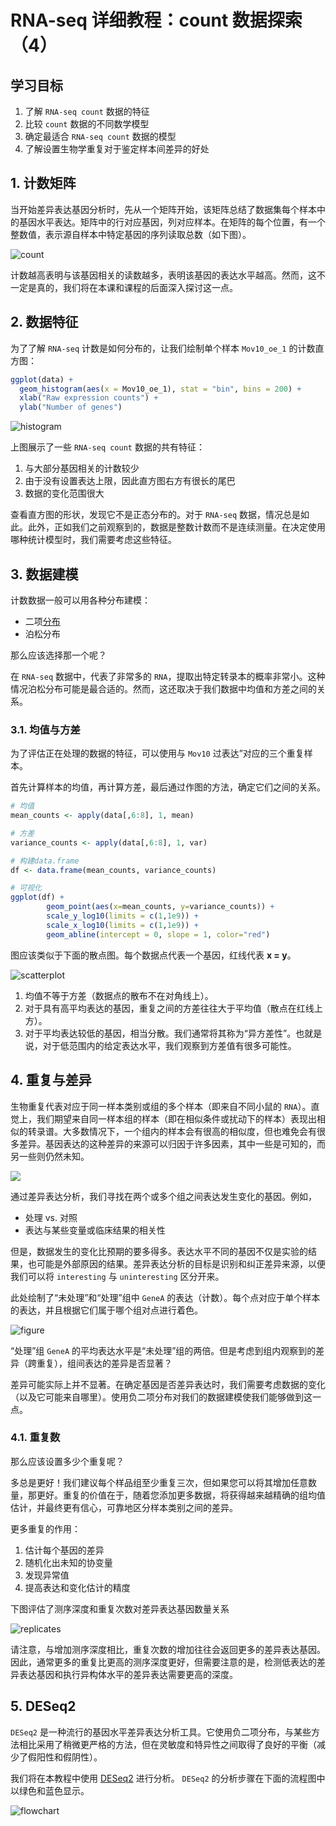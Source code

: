 # RNA-seq 详细教程：count 数据探索（4）



## 学习目标

1. 了解 `RNA-seq count` 数据的特征
2. 比较 `count` 数据的不同数学模型
3. 确定最适合 `RNA-seq count` 数据的模型
4. 了解设置生物学重复对于鉴定样本间差异的好处



## 1. 计数矩阵

当开始差异表达基因分析时，先从一个矩阵开始，该矩阵总结了数据集每个样本中的基因水平表达。矩阵中的行对应基因，列对应样本。在矩阵的每个位置，有一个整数值，表示源自样本中特定基因的序列读取总数（如下图）。

![count](https://swindler-typora.oss-cn-chengdu.aliyuncs.com/typora_imgs/image-20221127201450105.png)



计数越高表明与该基因相关的读数越多，表明该基因的表达水平越高。然而，这不一定是真的，我们将在本课和课程的后面深入探讨这一点。



## 2. 数据特征

为了了解 `RNA-seq` 计数是如何分布的，让我们绘制单个样本 `Mov10_oe_1` 的计数直方图：

```R
ggplot(data) +
  geom_histogram(aes(x = Mov10_oe_1), stat = "bin", bins = 200) +
  xlab("Raw expression counts") +
  ylab("Number of genes")
```

![histogram](https://swindler-typora.oss-cn-chengdu.aliyuncs.com/typora_imgs/image-20221127201651141.png)



上图展示了一些 `RNA-seq count` 数据的共有特征：

1. 与大部分基因相关的计数较少
2. 由于没有设置表达上限，因此直方图右方有很长的尾巴
3. 数据的变化范围很大

查看直方图的形状，发现它不是正态分布的。对于 `RNA-seq` 数据，情况总是如此。此外，正如我们之前观察到的，数据是整数计数而不是连续测量。在决定使用哪种统计模型时，我们需要考虑这些特征。



## 3. 数据建模

计数数据一般可以用各种分布建模：

- 二项[分布](https://www.youtube.com/watch?v=fxtB8c3u6l8 "EdX")
- 泊松分布

那么应该选择那一个呢？

在 `RNA-seq` 数据中，代表了非常多的 `RNA`，提取出特定转录本的概率非常小。这种情况泊松分布可能是最合适的。然而，这还取决于我们数据中均值和方差之间的关系。



### 3.1. 均值与方差

为了评估正在处理的数据的特征，可以使用与 `Mov10` 过表达”对应的三个重复样本。

首先计算样本的均值，再计算方差，最后通过作图的方法，确定它们之间的关系。

```R
# 均值
mean_counts <- apply(data[,6:8], 1, mean)       

# 方差
variance_counts <- apply(data[,6:8], 1, var)

# 构建data.frame
df <- data.frame(mean_counts, variance_counts)

# 可视化
ggplot(df) +
        geom_point(aes(x=mean_counts, y=variance_counts)) + 
        scale_y_log10(limits = c(1,1e9)) +
        scale_x_log10(limits = c(1,1e9)) +
        geom_abline(intercept = 0, slope = 1, color="red")
```

图应该类似于下面的散点图。每个数据点代表一个基因，红线代表 **x = y**。

![scatterplot](https://swindler-typora.oss-cn-chengdu.aliyuncs.com/typora_imgs/image-20221127204547102.png)

1. 均值不等于方差（数据点的散布不在对角线上）。
2. 对于具有高平均表达的基因，重复之间的方差往往大于平均值（散点在红线上方）。
3. 对于平均表达较低的基因，相当分散。我们通常将其称为“异方差性”。也就是说，对于低范围内的给定表达水平，我们观察到方差值有很多可能性。



## 4. 重复与差异

生物重复代表对应于同一样本类别或组的多个样本（即来自不同小鼠的 `RNA`）。直觉上，我们期望来自同一样本组的样本（即在相似条件或扰动下的样本）表现出相似的转录谱。大多数情况下，一个组内的样本会有很高的相似度，但也难免会有很多差异。基因表达的这种差异的来源可以归因于许多因素，其中一些是可知的，而另一些则仍然未知。

![](https://swindler-typora.oss-cn-chengdu.aliyuncs.com/typora_imgs/image-20221127205749967.png)



通过差异表达分析，我们寻找在两个或多个组之间表达发生变化的基因。例如，

- 处理 vs. 对照
- 表达与某些变量或临床结果的相关性

但是，数据发生的变化比预期的要多得多。表达水平不同的基因不仅是实验的结果，也可能是外部原因的结果。差异表达分析的目标是识别和纠正差异来源，以便我们可以将 `interesting` 与 `uninteresting` 区分开来。

此处绘制了“未处理”和“处理”组中 `GeneA` 的表达（计数）。每个点对应于单个样本的表达，并且根据它们属于哪个组对点进行着色。

![figure](https://swindler-typora.oss-cn-chengdu.aliyuncs.com/typora_imgs/image-20221127210456202.png)



“处理”组 `GeneA` 的平均表达水平是“未处理”组的两倍。但是考虑到组内观察到的差异（跨重复），组间表达的差异是否显著？

差异可能实际上并不显著。在确定基因是否差异表达时，我们需要考虑数据的变化（以及它可能来自哪里）。使用负二项分布对我们的数据建模使我们能够做到这一点。



### 4.1. 重复数

那么应该设置多少个重复呢？

多总是更好！我们建议每个样品组至少重复三次，但如果您可以将其增加任意数量，那更好。重复的价值在于，随着您添加更多数据，将获得越来越精确的组均值估计，并最终更有信心，可靠地区分样本类别之间的差异。

更多重复的作用：

1. 估计每个基因的差异
2. 随机化出未知的协变量
3. 发现异常值
4. 提高表达和变化估计的精度

下图评估了测序深度和重复次数对差异表达基因数量关系

![replicates](https://swindler-typora.oss-cn-chengdu.aliyuncs.com/typora_imgs/image-20221127211257765.png)



请注意，与增加测序深度相比，重复次数的增加往往会返回更多的差异表达基因。因此，通常更多的重复比更高的测序深度更好，但需要注意的是，检测低表达的差异表达基因和执行异构体水平的差异表达需要更高的深度。



## 5. DESeq2

`DESeq2` 是一种流行的基因水平差异表达分析工具。它使用负二项分布，与某些方法相比采用了稍微更严格的方法，但在灵敏度和特异性之间取得了良好的平衡（减少了假阳性和假阴性）。

我们将在本教程中使用 [DESeq2](https://genomebiology.biomedcentral.com/articles/10.1186/s13059-014-0550-8 "DESeq2") 进行分析。 `DESeq2` 的分析步骤在下面的流程图中以绿色和蓝色显示。

![flowchart](https://swindler-typora.oss-cn-chengdu.aliyuncs.com/typora_imgs/image-20221127211530545.png)
